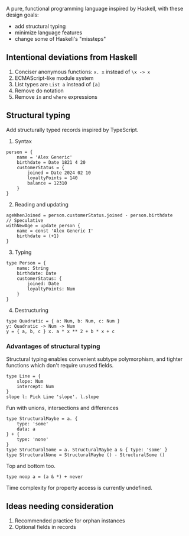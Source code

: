 A pure, functional programming language inspired by Haskell, with these design goals:
 - add structural typing
 - minimize language features
 - change some of Haskell's "missteps"

## Intentional deviations from Haskell
1. Conciser anonymous functions: `x. x` instead of `\x -> x`
2. ECMAScript-like module system
3. List types are `List a` instead of `[a]`
4. Remove do notation
5. Remove `in` and `where` expressions

## Structural typing
Add structurally typed records inspired by TypeScript.

1. Syntax
```
person = {
    name = 'Alex Generic'
    birthdate = Date 1821 4 20
    customerStatus = {
        joined = Date 2024 02 10
        loyaltyPoints = 140
        balance = 12310
    }
}
```
2. Reading and updating
```
ageWhenJoined = person.customerStatus.joined - person.birthdate
// Speculative
withNewAge = update person {
    name = const 'Alex Generic I'
    birthdate = (+1)
}
```
3. Typing
```
type Person = {
    name: String
    birthdate: Date
    customerStatus: {
        joined: Date
        loyaltyPoints: Num
    }
}
```
4. Destructuring
```
type Quadratic = { a: Num, b: Num, c: Num }
y: Quadratic -> Num -> Num
y = { a, b, c } x. a * x ** 2 + b * x + c
```
### Advantages of structural typing
Structural typing enables convenient subtype polymorphism, and
tighter functions which don't require unused fields.
```
type Line = {
    slope: Num
    intercept: Num
}
slope l: Pick Line 'slope'. l.slope
```
Fun with unions, intersections and differences
```
type StructuralMaybe = a. {
    type: 'some'
    data: a
} + {
    type: 'none'
}
type StructuralSome = a. StructuralMaybe a & { type: 'some' }
type StructuralNone = StructuralMaybe () - StructuralSome ()
```
Top and bottom too.
```
type noop a = (a & *) + never
```

Time complexity for property access is currently undefined.

## Ideas needing consideration
1. Recommended practice for orphan instances
2. Optional fields in records
